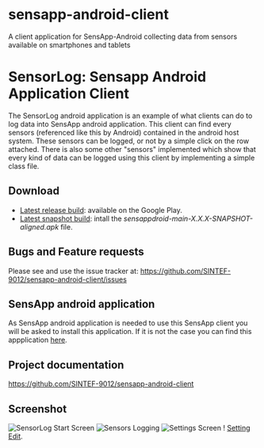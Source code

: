 sensapp-android-client
======================

A client application for SensApp-Android collecting data from sensors available on smartphones and tablets

SensorLog: Sensapp Android Application Client
============================

The SensorLog android application is an example of what clients can do to log data into SensApp android application.
This client can find every sensors (referenced like this by Android) contained in the android host system. These sensors can be logged, or not by a simple click on the row attached.
There is also some other "sensors" implemented which show that every kind of data can be logged using this client by implementing a simple class file.

Download
---------------------
* [Latest release build](https://play.google.com/store/apps/details?id=org.sensapp.android.sensappdroid.clientsamples.sensorlogger): available on the Google Play.
* [Latest snapshot build](http://build.thingml.org/job/Build%20SensApp%20Android/lastSuccessfulBuild/org.sensapp.android$sensappdroid-main/): intall the *sensappdroid-main-X.X.X-SNAPSHOT-aligned.apk* file.

Bugs and Feature requests
-------------------------
Please see and use the issue tracker at: https://github.com/SINTEF-9012/sensapp-android-client/issues

SensApp android application
-------------------------
As SensApp android application is needed to use this SensApp client you will be asked to install this application. If it is not the case you can find this appplication [here](https://play.google.com/store/apps/details?id=org.sensapp.android.sensappdroid).

Project documentation
------------------------
https://github.com/SINTEF-9012/sensapp-android-client

Screenshot
-------------------------
![SensorLog Start Screen](https://raw.github.com/SINTEF-9012/sensapp-android-client/master/extra/screenshots/startscreen.png) ![Sensors Logging](https://raw.github.com/SINTEF-9012/sensapp-android-client/master/extra/screenshots/startedsensors.png) ![Settings Screen](https://raw.github.com/SINTEF-9012/sensapp-android-client/master/extra/screenshots/settingsscreen.png) ! [Setting Edit](https://raw.github.com/SINTEF-9012/sensapp-android-client/master/extra/screenshots/settingedit.png).



